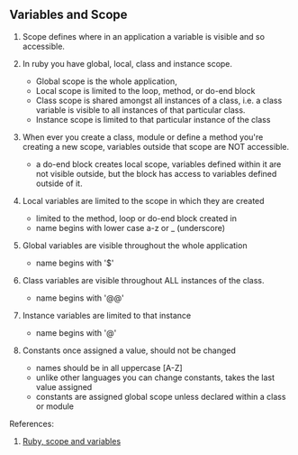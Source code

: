 ## Variables and Scope

1. Scope defines where in an application a variable is visible and so accessible.

2. In ruby you have global, local, class and instance scope.
    - Global scope is the whole application,
    - Local scope is limited to the loop, method, or do-end block
    - Class scope is shared amongst all instances of a class, i.e. a class variable is visible to all instances of that particular class.
    - Instance scope is limited to that particular instance of the class

3. When ever you create a class, module or define a method you're creating a new scope, variables outside that scope are NOT accessible.
    - a do-end block creates local scope, variables defined within it are not visible outside, but the block has access to variables defined outside of it.  

3. Local variables are limited to the scope in which they are created
    - limited to the method, loop or do-end block created in
    - name begins with lower case a-z or _ (underscore)

4. Global variables are visible throughout the whole application
    - name begins with '$'

5. Class variables are visible throughout ALL instances of the class.
    - name begins with '@@'

6. Instance variables are limited to that instance
    - name begins with '@'  

7. Constants once assigned a value, should not be changed
    - names should be in all uppercase [A-Z]
    - unlike other languages you can change constants, takes the last value assigned
    - constants are assigned global scope unless declared within a class or module



References:
1. [Ruby, scope and variables](https://www.sitepoint.com/understanding-scope-in-ruby/)    
